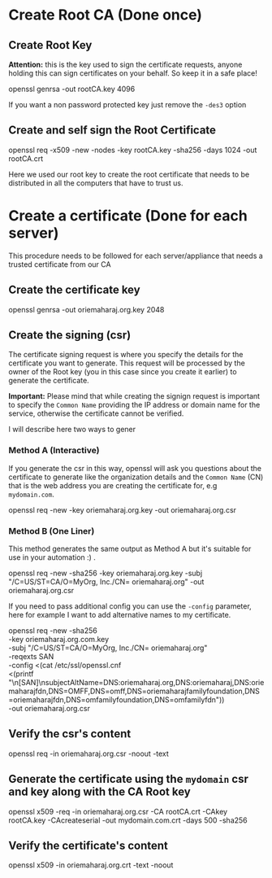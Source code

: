 # Create Root CA (Done once)

## Create Root Key

**Attention:** this is the key used to sign the certificate requests, anyone holding this can sign certificates on your behalf. So keep it in a safe place!


openssl genrsa -out rootCA.key 4096


If you want a non password protected key just remove the `-des3` option


## Create and self sign the Root Certificate


openssl req -x509 -new -nodes -key rootCA.key -sha256 -days 1024 -out rootCA.crt


Here we used our root key to create the root certificate that needs to be distributed in all the computers that have to trust us.


# Create a certificate (Done for each server)

This procedure needs to be followed for each server/appliance that needs a trusted certificate from our CA

## Create the certificate key


openssl genrsa -out oriemaharaj.org.key 2048


## Create the signing  (csr)

The certificate signing request is where you specify the details for the certificate you want to generate.
This request will be processed by the owner of the Root key (you in this case since you create it earlier) to generate the certificate.

**Important:** Please mind that while creating the signign request is important to specify the `Common Name` providing the IP address or domain name for the service, otherwise the certificate cannot be verified.

I will describe here two ways to gener

### Method A (Interactive)

If you generate the csr in this way, openssl will ask you questions about the certificate to generate like the organization details and the `Common Name` (CN) that is the web address you are creating the certificate for, e.g `mydomain.com`.


openssl req -new -key oriemaharaj.org.key -out oriemaharaj.org.csr


### Method B (One Liner)

This method generates the same output as Method A but it's suitable for use in your automation :) .


openssl req -new -sha256 -key oriemaharaj.org.key -subj "/C=US/ST=CA/O=MyOrg, Inc./CN= oriemaharaj.org" -out oriemaharaj.org.csr


If you need to pass additional config you can use the `-config` parameter, here for example I want to add alternative names to my certificate.


openssl req -new -sha256 \
    -key oriemaharaj.org.com.key \
    -subj "/C=US/ST=CA/O=MyOrg, Inc./CN= oriemaharaj.org" \
    -reqexts SAN \
    -config <(cat /etc/ssl/openssl.cnf \
        <(printf "\n[SAN]\nsubjectAltName=DNS:oriemaharaj.org,DNS:oriemaharaj,DNS:oriemaharajfdn,DNS=OMFF,DNS=omff,DNS=oriemaharajfamilyfoundation,DNS=oriemaharajfdn,DNS=omfamilyfoundation,DNS=omfamilyfdn")) \
    -out oriemaharaj.org.csr



## Verify the csr's content


openssl req -in oriemaharaj.org.csr -noout -text


## Generate the certificate using the `mydomain` csr and key along with the CA Root key


openssl x509 -req -in oriemaharaj.org.csr -CA rootCA.crt -CAkey rootCA.key -CAcreateserial -out mydomain.com.crt -days 500 -sha256


## Verify the certificate's content


openssl x509 -in oriemaharaj.org.crt -text -noout
